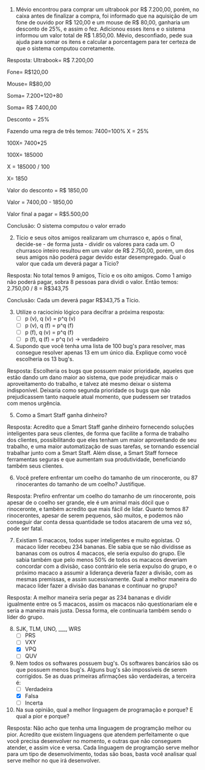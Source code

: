 1. Mévio encontrou para comprar um ultrabook por R$ 7.200,00, porém, no caixa antes de finalizar a compra, foi informado que na aquisição de um fone de ouvido por R$ 120,00 e um mouse de R$ 80,00, ganharia um desconto de 25%, e assim o fez. Adicionou esses itens e o sistema informou um valor total de R$ 1.850,00. Mévio, desconfiado, pede sua ajuda para somar os itens e calcular a porcentagem para ter certeza de que o sistema computou corretamente.

Resposta: 
Ultrabook= R$ 7.200,00

Fone= R$120,00

Mouse= R$80,00

Soma= 7.200+120+80

Soma= R$ 7.400,00

Desconto = 25%

Fazendo uma regra de três temos:
7400=100%
X = 25%

100X= 7400*25

100X= 185000

X = 185000 / 100

X= 1850

Valor do desconto = R$ 1850,00

Valor = 7400,00 - 1850,00

Valor final a pagar = R$5.500,00

Conclusão: O sistema computou o valor errado

2. Tício e seus oitos amigos realizaram um churrasco e, após o final, decide-se - de forma justa - dividir os valores para cada um. O churrasco inteiro resultou em um valor de R$ 2.750,00, porém, um dos seus amigos não poderá pagar devido estar desempregado. Qual o valor que cada um deverá pagar a Tício?

Resposta: 
No total temos 9 amigos, Tício e os oito amigos.
Como 1 amigo não poderá pagar, sobra 8 pessoas para dividi o valor.
Então temos: 2.750,00 / 8 = R$343,75

Conclusão: Cada um deverá pagar R$343,75 a Tício.

3. Utilize o raciocínio lógico para decifrar a próxima resposta:
   * [ ] p (v), q (v) = p^q (v)
   * [ ] p (v), q (f) = p^q (f)
   * [ ] p (f), q (v) = p^q (f)
   * [ ] p (f), q (f) = p^q (v) -> verdadeiro

4. Supondo que você tenha uma lista de 100 bug's para resolver, mas consegue resolver apenas 13 em um único dia. Explique como você escolheria os 13 bug's.

Resposta: Escolheria os bugs que possuem maior prioridade, aqueles que estão dando um dano maior ao sistema, que pode prejudicar mais o aproveitamento do trabalho, e talvez até mesmo deixar o sistema indisponível. Deixaria como segunda prioridade os bugs que não prejudicassem tanto naquele atual momento, que pudessem ser tratados com menos urgência. 

5. Como a Smart Staff ganha dinheiro?

Resposta: Acredito que a Smart Staff ganhe dinheiro fornecendo soluções inteligentes para seus clientes, de forma que facilite a forma de trabalho dos clientes, possibilitando que eles tenham um maior aproveitando de seu trabalho, e uma maior automatização de suas tarefas, se tornando essencial trabalhar junto com a Smart Staff. Além disse, a Smart Staff fornece ferramentas seguras e que aumentam sua produtividade, beneficiando também seus clientes.

6. Você prefere enfrentar um coelho do tamanho de um rinoceronte, ou 87 rinocerantes do tamanho de um coelho? Justifique.

Resposta: Prefiro enfrentar um coelho do tamanho de um rinoceronte, pois apesar de o coelho ser grande, ele é um animal mais dócil que o rinoceronte, e também acredito que mais fácil de lidar. Quanto temos 87 rinocerontes, apesar de serem pequenos, são muitos, e podemos não conseguir dar conta dessa quantidade se todos atacarem de uma vez só, pode ser fatal. 

7. Existiam 5 macacos, todos super inteligentes e muito egoístas. O macaco líder recebeu 234 bananas. Ele sabia que se não dividisse as bananas com os outros 4 macacos, ele seria expulso do grupo. Ele sabia também que pelo menos 50% de todos os macacos deveriam concordar com a divisão, caso contrário ele seria expulso do grupo, e o próximo macaco a assumir a liderança deveria fazer a divisão, com as mesmas premissas, e assim sucessivamente. Qual a melhor maneira do macaco líder fazer a divisão das bananas e continuar no grupo? 

Resposta: 
A melhor maneira seria pegar as 234 bananas e dividir igualmente entre os 5 macacos, assim os macacos não questionariam ele e seria a maneira mais justa. Dessa forma, ele continuaria também sendo o líder do grupo. 

8. SJK, TLM, UNO, ___, WRS
   * [ ] PRS
   * [ ] VXY
   * [x] VPQ
   * [ ] QUV

9. Nem todos os softwares possuem bug's. Os softwares bancários são os que possuem menos bug's.  Alguns bug's são impossíveis de serem corrigidos. Se as duas primeiras afirmações são verdadeiras, a terceira é:
   * [ ] Verdadeira
   * [x] Falsa
   * [ ] Incerta

10. Na sua opinião, qual a melhor linguagem de programação e porque? E qual a pior e porque?

Resposta: Não acho que tenha uma linguagem de programção melhor ou pior. Acredito que existem linguagens que atendem perfeitamente o que você precisa desenvolver no momento, e outras que não conseguem atender, e assim vice e versa. Cada linguagem de programção serve melhor para um tipo de desenvolvimento, todas são boas, basta você analisar qual serve melhor no que irá desenvolver. 
